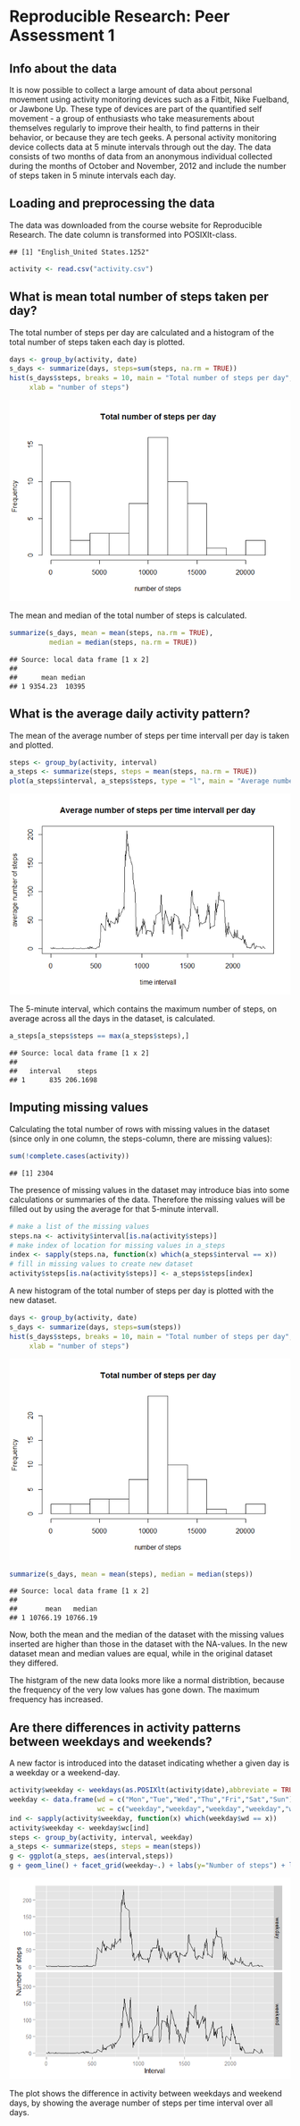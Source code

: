 # Reproducible Research: Peer Assessment 1

## Info about the data

It is now possible to collect a large amount of data about personal movement 
using activity monitoring devices such as a Fitbit, Nike Fuelband, or Jawbone 
Up. These type of devices are part of the quantified self movement - a group 
of enthusiasts who take measurements about themselves regularly to improve their 
health, to find patterns in their behavior, or because they are tech geeks.
A personal activity monitoring device collects data at 5 minute intervals 
through out the day. The data consists of two months of data from an anonymous 
individual collected during the months of October and November, 2012 and include 
the number of steps taken in 5 minute intervals each day.

## Loading and preprocessing the data

The data was downloaded from the course website for Reproducible Research.
The date column is transformed into POSIXlt-class.


```
## [1] "English_United States.1252"
```


```r
activity <- read.csv("activity.csv")
```

## What is mean total number of steps taken per day?

The total number of steps per day are calculated and a histogram of the total 
number of steps taken each day is plotted.


```r
days <- group_by(activity, date)
s_days <- summarize(days, steps=sum(steps, na.rm = TRUE))
hist(s_days$steps, breaks = 10, main = "Total number of steps per day", 
     xlab = "number of steps")
```

![](PA1_template_files/figure-html/histogram-1.png) 

The mean and median of the total number of steps is calculated.


```r
summarize(s_days, mean = mean(steps, na.rm = TRUE), 
          median = median(steps, na.rm = TRUE))
```

```
## Source: local data frame [1 x 2]
## 
##      mean median
## 1 9354.23  10395
```

## What is the average daily activity pattern?

The mean of the average number of steps per time intervall per day is taken and 
plotted.


```r
steps <- group_by(activity, interval)
a_steps <- summarize(steps, steps = mean(steps, na.rm = TRUE))
plot(a_steps$interval, a_steps$steps, type = "l", main = "Average number of steps per time intervall per day", xlab = "time intervall", ylab = "average number of steps")
```

![](PA1_template_files/figure-html/dailyactivity-1.png) 

The 5-minute interval, which contains the maximum number of steps, on average across all the days in the dataset, is calculated.


```r
a_steps[a_steps$steps == max(a_steps$steps),]
```

```
## Source: local data frame [1 x 2]
## 
##   interval    steps
## 1      835 206.1698
```

## Imputing missing values

Calculating the total number of rows with missing values in the dataset (since only in one column, the steps-column, there are missing values):


```r
sum(!complete.cases(activity))
```

```
## [1] 2304
```

The presence of missing values in the dataset may introduce bias into some calculations or summaries of the data. Therefore the missing values will be filled out by using the average for that 5-minute intervall. 


```r
# make a list of the missing values
steps.na <- activity$interval[is.na(activity$steps)]
# make index of location for missing values in a_steps
index <- sapply(steps.na, function(x) which(a_steps$interval == x))
# fill in missing values to create new dataset
activity$steps[is.na(activity$steps)] <- a_steps$steps[index]
```

A new histogram of the total number of steps per day is plotted with the new dataset.


```r
days <- group_by(activity, date)
s_days <- summarize(days, steps=sum(steps))
hist(s_days$steps, breaks = 10, main = "Total number of steps per day", 
     xlab = "number of steps")
```

![](PA1_template_files/figure-html/histmissing-1.png) 

```r
summarize(s_days, mean = mean(steps), median = median(steps))
```

```
## Source: local data frame [1 x 2]
## 
##       mean   median
## 1 10766.19 10766.19
```

Now, both the mean and the median of the dataset with the missing values inserted are higher than those in the dataset with the NA-values. In the new dataset mean and median values are equal, while in the original dataset they differed.

The histgram of the new data looks more like a normal distribtion, because the frequency of the very low values has gone down. The maximum frequency has increased. 

## Are there differences in activity patterns between weekdays and weekends?

A new factor is introduced into the dataset indicating whether a given day is a weekday or a weekend-day.


```r
activity$weekday <- weekdays(as.POSIXlt(activity$date),abbreviate = TRUE)
weekday <- data.frame(wd = c("Mon","Tue","Wed","Thu","Fri","Sat","Sun"), 
                      wc = c("weekday","weekday","weekday","weekday","weekday","weekend","weekend"))
ind <- sapply(activity$weekday, function(x) which(weekday$wd == x))
activity$weekday <- weekday$wc[ind]
steps <- group_by(activity, interval, weekday)
a_steps <- summarize(steps, steps = mean(steps))
g <- ggplot(a_steps, aes(interval,steps))
g + geom_line() + facet_grid(weekday~.) + labs(y="Number of steps") + labs(x="Interval")
```

![](PA1_template_files/figure-html/weekday-1.png) 

The plot shows the difference in activity between weekdays and weekend days, by showing the average number of steps per time interval over all days.
